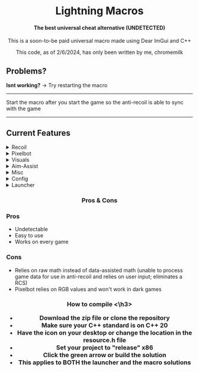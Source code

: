 <h1 align="center">
Lightning Macros
</h1>

<h4 align="center">
The best universal cheat alternative (UNDETECTED)
</h4>

<p align="center">
This is a soon-to-be paid universal macro made using Dear ImGui and C++
</p>

<p align="center">
This code, as of 2/6/2024, has only been written by me, chromemilk
</p>

## Problems?

**Isnt working?** -> Try restarting the macro

---

Start the macro after you start the game so the anti-recoil is able to sync with the game

---

## Current Features

<details>
<summary>Recoil</summary>

- Vertical and horizontal anti-recoil
- Smoothing
- Multiplier
- Humanizer
- Presets

</details>

<details>
<summary>Pixelbot</summary>

- Adjustable accuracy
- Debug

</details>

<details>
<summary>Visuals</summary>

- External crosshair
- Adjustable opacity
- Adjustable size

</details>

<details>
<summary>Aim-Assist</summary>

- Moves your cursor from left to right
- Adjustable fov
- Adjustable Strength

</details>

<details>
<summary>Misc</summary>

- Fps counter
- Style changer
- Low impact

</details>

<details>
<summary>Config</summary>

- Add configs
- Delete configs

</details>

<details>
<summary>Launcher</summary>

- Standalone crosshair
- Macro
- File checker
- Uninstaller

</details>

<h3 align="center">
Pros & Cons
</h3>

<h3>Pros</h3>

- Undetectable
- Easy to use
- Works on every game

<h3>Cons</h3>

- Relies on raw math instead of data-assisted math (unable to process game data for use in anti-recoil and relies on user input; eliminates a RCS)
- Pixelbot relies on RGB values and won't work in dark games

<h3 align="center">
How to compile
<\h3>

- Download the zip file or clone the repository 
- Make sure your C++ standard is on C++ 20
- Have the icon on your desktop or change the location in the resource.h file
- Set your project to "release" x86
- Click the green arrow or build the solution
- **This applies to BOTH the launcher and the macro solutions**
